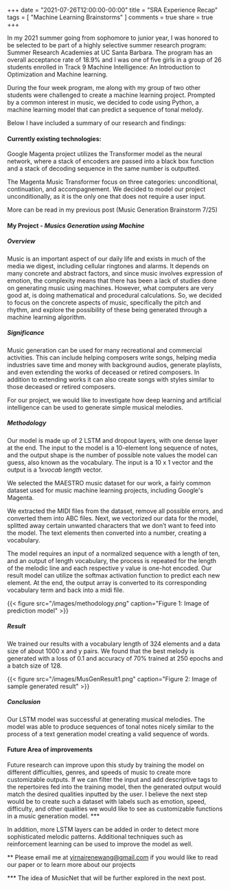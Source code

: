 +++
date = "2021-07-26T12:00:00-00:00"
title = "SRA Experience Recap"
tags = [ "Machine Learning Brainstorms" ]
comments = true
share = true
+++

In my 2021 summer going from sophomore to junior year, I was honored to be selected to be part of a highly selective summer research program: Summer Research Academies at UC Santa Barbara. The program has an overall acceptance rate of 18.9% and I was one of five girls in a group of 26 students enrolled in Track 9 Machine Intelligence: An Introduction to Optimization and Machine learning.

During the four week program, me along with my group of two other students were challenged to create a machine learning project. Prompted by a common interest in music, we decided to code using Python, a machine learning model that can predict a sequence of tonal melody.

Below I have included a summary of our research and findings:

#### Currently existing technologies:
Google Magenta project utilizes the Transformer model as the neural network, where a stack of encoders are passed into a black box function and a stack of decoding sequence in the same number is outputted.

The Magenta Music Transformer focus on three categories: unconditional, continuation, and accompagnement. We decided to model our project unconditionally, as it is the only one that does not require a user input.

More can be read in my previous post (Music Generation Brainstorm 7/25)

#### My Project - *Musics Generation using Machine*
##### Overview
Music is an important aspect of our daily life and exists in much of the media we digest, including cellular ringtones and alarms. It depends on many concrete and abstract factors, and since music involves expression of emotion, the complexity means that there has been a lack of studies done on generating music using machines. However, what computers are very good at, is doing mathematical and procedural calculations. So, we decided to focus on the concrete aspects of music, specifically the pitch and rhythm, and explore the possibility of these being generated through a machine learning algorithm.

##### Significance
Music generation can be used for many recreational and commercial activities. This can include helping composers write songs, helping media industries save time and money with background audios, generate playlists, and even extending the works of deceased or retired composers. In addition to extending works it can also create songs with styles similar to those deceased or retired composers.

For our project, we would like to investigate how deep learning and artificial intelligence can be used to generate simple musical melodies.

##### Methodology
Our model is made up of 2 LSTM and dropout layers, with one dense layer at the end.  The input to the model is a 10-element long sequence of notes, and the output shape is the number of possible note values the model can guess, also known as the vocabulary. The input is a 10 x 1 vector and the output is a 1x*vocab length* vector.

We selected the MAESTRO music dataset for our work, a fairly common dataset used for music machine learning projects, including Google's Magenta.

We extracted the MIDI files from the dataset, remove all possible errors, and converted them into ABC files.  Next, we vectorized our data for the model, splitted away certain unwanted characters that we don’t want to feed into the model. The text elements then converted into a number, creating a vocabulary.

The model requires an input of a normalized sequence with a length of ten, and an output of length vocabulary, the process is repeated for the length of the melodic line and each respective y value is one-hot encoded.  Our result model can utilize the softmax activation function to predict each new element. At the end, the output array is converted to its corresponding vocabulary term and back into a midi file.

{{< figure src="/images/methodology.png" caption="Figure 1: Image of prediction model" >}}

##### Result
We trained our results with a vocabulary length of 324 elements and a data size of about 1000 x and y pairs. We found that the best melody is generated with a loss of 0.1 and accuracy of 70% trained at 250 epochs and a batch size of 128.

{{< figure src="/images/MusGenResult1.png" caption="Figure 2: Image of sample generated result" >}}

##### Conclusion
Our LSTM model was successful at generating musical melodies.  The model was able to produce sequences of tonal notes nicely similar to the process of a text generation model creating a valid sequence of words.

#### Future Area of improvements
Future research can improve upon this study by training the model on different difficulties, genres, and speeds of music to create more customizable outputs. If we can filter the input and add descriptive tags to the repertoires fed into the training model, then the generated output would match the desired qualities inputted by the user. I believe the next step would be to create such a dataset with labels such as emotion, speed, difficulty, and other qualities we would like to see as customizable functions in a music generation model. ***

In addition, more LSTM layers can be added in order to detect more sophisticated melodic patterns.  Additional techniques such as reinforcement learning can be used to improve the model as well.


** Please email me at yirnairenewang@gmail.com if you would like to read our paper or to learn more about our projects

*** The idea of MusicNet that will be further explored in the next post.
